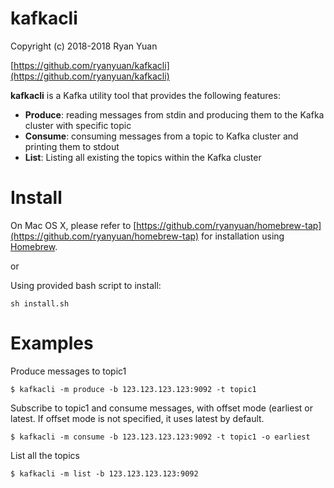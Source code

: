 kafkacli
========
Copyright (c) 2018-2018 Ryan Yuan

[https://github.com/ryanyuan/kafkacli](https://github.com/ryanyuan/kafkacli)

**kafkacli** is a Kafka utility tool that provides the following features:

* **Produce**: reading messages from stdin and producing them to the Kafka cluster with specific topic
* **Consume**: consuming messages from a topic to Kafka cluster and printing them to stdout
* **List**: Listing all existing the topics within the Kafka cluster


# Install

On Mac OS X, please refer to [https://github.com/ryanyuan/homebrew-tap](https://github.com/ryanyuan/homebrew-tap) for installation using [Homebrew](https://brew.sh/).

or

Using provided bash script to install:

````
sh install.sh
````

# Examples

Produce messages to topic1

    $ kafkacli -m produce -b 123.123.123.123:9092 -t topic1

Subscribe to topic1 and consume messages, with offset mode (earliest or latest. If offset mode is not specified, it uses latest by default.

    $ kafkacli -m consume -b 123.123.123.123:9092 -t topic1 -o earliest

List all the topics

    $ kafkacli -m list -b 123.123.123.123:9092

